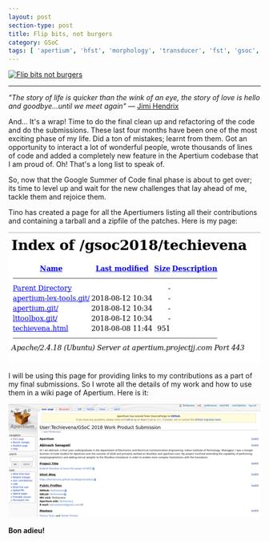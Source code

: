 ```yaml
---
layout: post
section-type: post
title: Flip bits, not burgers
category: GSoC
tags: [ 'apertium', 'hfst', 'morphology', 'transducer', 'fst', 'gsoc', 'weights' ]
---
```


[![Flip bits not burgers](http://vip-k.ir/Administrator/Files/slider/slide22128.png)](https://summerofcode.withgoogle.com/archive/2018/projects/)

---

_"The story of life is quicker than the wink of an eye, the story of love is hello and goodbye...until we meet again"_
― [Jimi Hendrix](https://www.goodreads.com/author/show/7268.Jimi_Hendrix)

And... It's a wrap! Time to do the final clean up and refactoring of the code and do the submissions. These last four months have been one of the most exciting phase of my life. Did a ton of mistakes; learnt from them. Got an opportunity to interact a lot of wonderful people, wrote thousands of lines of code and added a completely new feature in the Apertium codebase that I am proud of. Oh! That's a long list to speak of.

So, now that the Google Summer of Code final phase is about to get over; its time to level up and wait for the new challenges that lay ahead of me, tackle them and rejoice them.

Tino has created a page for all the Apertiumers listing all their contributions and containing a tarball and a zipfile of the patches. Here is my page:

[![Apertium stuff Submission](/img/post_images/submissions_files.png)](https://apertium.projectjj.com/gsoc2018/techievena)

I will be using this page for providing links to my contributions as a part of my final submissions. So I wrote all the details of my work and how to use them in a wiki page of Apertium. Here is it:

[![Apertium stuff Submission](/img/post_images/submissions_page.png)](http://wiki.apertium.org/wiki/User:Techievena/GSoC_2018_Work_Product_Submission)  

**Bon adieu!**
